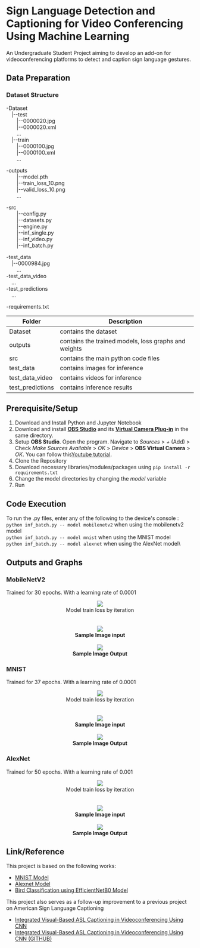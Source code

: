 # Sign Language Detection and Captioning for Video Conferencing Using Machine Learning
An Undergraduate Student Project aiming to develop an add-on for videoconferencing platforms to detect and caption sign language gestures.

## Data Preparation
### Dataset Structure

 -Dataset\
 &emsp;|--test\
	&emsp;&emsp;|--0000020.jpg\
	&emsp;&emsp;|--0000020.xml\
 	&emsp;&emsp;...\
 &emsp;|--train\
      &emsp;&emsp;|--0000100.jpg\
      &emsp;&emsp;|--0000100.xml\
      &emsp;&emsp;...
      
 -outputs\
 	&emsp;&emsp;|--model.pth\
 	&emsp;&emsp;|--train_loss_10.png\
	&emsp;&emsp;|--valid_loss_10.png\
 	&emsp;&emsp;...

 -src\
  &emsp;&emsp;|--config.py\
  &emsp;&emsp;|--datasets.py\
  &emsp;&emsp;|--engine.py\
  &emsp;&emsp;|--inf_single.py\
  &emsp;&emsp;|--inf_video.py\
  &emsp;&emsp;|--inf_batch.py
  
 -test_data\
  &emsp;|--0000984.jpg\
  &emsp;&emsp;...\
 -test_data_video\
  &emsp;...\
 -test_predictions\
  &emsp;...
  
 -requirements.txt
 
|Folder | Description |
| --- | --- |
| Dataset | contains the dataset |
| outputs | contains the trained models, loss graphs and weights |
| src | contains the main python code files |
| test_data | contains images for inference |
| test_data_video | contains videos for inference |
| test_predictions | contains inference results |
  
## Prerequisite/Setup
1. Download and Install Python and Jupyter Notebook 
2. Download and install **[OBS Studio](obsproject.com)** and its **[Virtual Camera Plug-in](https://obsproject.com/forum/resources/obs-virtualcam.949/)** in the same directory.
3. Setup **OBS Studio**. Open the program. Navigate to _Sources_ > _+_ (Add) > Check _Make Sources Available_ > _OK_ > _Device_ > **OBS Virtual Camera** > _OK_. You can follow this[Youtube tutorial](https://youtu.be/fkKC1uSFeCo). 
4. Clone the Repository
5. Download necessary libraries/modules/packages using `pip install -r requirements.txt`
6. Change the model directories by changing the _model_ variable 
7. Run
  
## Code Execution
To run the .py files, enter any of the following to the device's console :\
    `python inf_batch.py -- model mobilenetv2` when using the mobilenetv2 model\
    `python inf_batch.py -- model mnist` when using the MNIST model\
    `python inf_batch.py -- model alexnet` when using the AlexNet model\
    
## Outputs and Graphs
### MobileNetV2
Trained for 30 epochs. With a learning rate of 0.0001
<p align="center">
	<img src="https://user-images.githubusercontent.com/67114171/166144863-4332bb26-8f4b-4e99-823c-9a2e78a81a46.png">
	<br
	<b>Model train loss by iteration</b><br>
	<br><br>
	<img src ="https://user-images.githubusercontent.com/67114171/166145903-9ff2eb30-cee7-4298-abb0-4ab13d4270ae.jpg">
	<br>
	<b> Sample Image input </b>
	<br><br>
	<img src ="https://user-images.githubusercontent.com/67114171/166145928-6dd11e16-912d-4be4-a402-50fa89a8c24c.jpg">
	<br>
	<b> Sample Image Output </b>
</p>

### MNIST
Trained for 37 epochs. With a learning rate of 0.0001
<p align="center">
	<img src="https://user-images.githubusercontent.com/67114171/166144863-4332bb26-8f4b-4e99-823c-9a2e78a81a46.png">
	<br
	<b>Model train loss by iteration</b><br>
	<br><br>
	<img src ="https://user-images.githubusercontent.com/67114171/166145903-9ff2eb30-cee7-4298-abb0-4ab13d4270ae.jpg">
	<br>
	<b> Sample Image input </b>
	<br><br>
	<img src ="https://user-images.githubusercontent.com/67114171/166145928-6dd11e16-912d-4be4-a402-50fa89a8c24c.jpg">
	<br>
	<b> Sample Image Output </b>
</p>

### AlexNet
Trained for 50 epochs. With a learning rate of 0.001
<p align="center">
	<img src="https://user-images.githubusercontent.com/67114171/166144863-4332bb26-8f4b-4e99-823c-9a2e78a81a46.png">
	<br
	<b>Model train loss by iteration</b><br>
	<br><br>
	<img src ="https://user-images.githubusercontent.com/67114171/166145903-9ff2eb30-cee7-4298-abb0-4ab13d4270ae.jpg">
	<br>
	<b> Sample Image input </b>
	<br><br>
	<img src ="https://user-images.githubusercontent.com/67114171/166145928-6dd11e16-912d-4be4-a402-50fa89a8c24c.jpg">
	<br>
	<b> Sample Image Output </b>
</p>


## Link/Reference
This project is based on the following works:
* [MNIST Model](https://github.com/chenson2018/APM-Project/blob/master/Final%20Materials/Static_Signs.ipynb?fbclid=IwAR1l7eApNeIa1lXFTH69hKjKG_qFd_WIacZY3FXmvuffWzT3zvx0IUcBEf8)
* [Alexnet Model](https://github.com/vagdevik/American-Sign-Language-Recognition-System/tree/master/2_AlexNet)
* [Bird Classification using EfficientNetB0 Model](https://www.kaggle.com/code/vencerlanz09/bird-classification-using-cnn-efficientnetb0/notebook?scriptVersionId=120482933)

This project also serves as a follow-up improvement to a previous project on American Sign Language Captioning
* [Integrated Visual-Based ASL Captioning in Videoconferencing Using CNN](https://ieeexplore.ieee.org/abstract/document/9977526)
* [Integrated Visual-Based ASL Captioning in Videoconferencing Using CNN (GITHUB)](https://github.com/J-Rikk/asl-captioning/tree/main)
